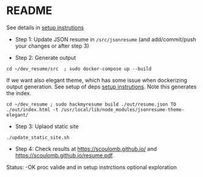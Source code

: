 # README

See details in [setup instrutions](setup_instructions.md)

- Step 1: Update JSON resume in `/src/jsonresume` (and add/commit/push your changes or after step 3)

- Step 2: Generate output 

```
cd ~/dev_resume/src  ; sudo docker-compose up --build
```
If we want also elegant theme, which has some issue when dockerizing output generation. See setup of deps [setup instrutions](setup_instructions.md). Note this generates the index.

```
cd ~/dev_resume ; sudo hackmyresume build ./out/resume.json TO ./out/index.html -t /usr/local/lib/node_modules/jsonresume-theme-elegant/
```

- Step 3: Uplaod static site

```
./update_static_site.sh 
```

- Step 4: Check results at  https://scoulomb.github.io/ and https://scoulomb.github.io/resume.pdf.


Status:
-OK proc valide and in setup instrctions optional exploration
